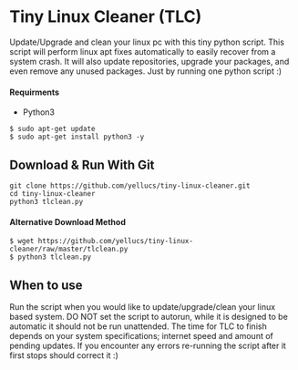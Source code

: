 # Tiny Linux Cleaner (TLC)
 Update/Upgrade and clean your linux pc with this tiny python script.
 This script will perform linux apt fixes automatically to easily recover from a system crash.
 It will also update repositories, upgrade your packages, and even remove any unused packages. Just by running one python script :)
 
#### Requirments 
   * Python3
```
$ sudo apt-get update
$ sudo apt-get install python3 -y
```

## Download & Run With Git

```
git clone https://github.com/yellucs/tiny-linux-cleaner.git
cd tiny-linux-cleaner
python3 tlclean.py 
```
#### Alternative Download Method

```
$ wget https://github.com/yellucs/tiny-linux-cleaner/raw/master/tlclean.py
$ python3 tlclean.py 
```

## When to use
 Run the script when you would like to update/upgrade/clean your linux based system. DO NOT set the script to autorun, while it is designed to be automatic it should not be run unattended. The time for TLC to finish depends on your system specifications; internet speed and amount of pending updates. If you encounter any errors re-running the script after it first stops should correct it :)
